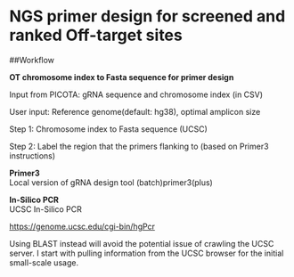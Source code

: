 # NGS primer design for screened and ranked Off-target sites

##Workflow

**OT chromosome index to Fasta sequence for primer design**

Input from PICOTA: gRNA sequence and chromosome index (in CSV)

User input: Reference genome(default: hg38), optimal amplicon size

Step 1: Chromosome index to Fasta sequence (UCSC) 

Step 2: Label the region that the primers flanking to (based on Primer3 instructions)

**Primer3**  
Local version of gRNA design tool (batch)primer3(plus)

**In-Silico PCR**  
UCSC In-Silico PCR

https://genome.ucsc.edu/cgi-bin/hgPcr

Using BLAST instead will avoid the potential issue of crawling the UCSC server. 
I start with pulling information from the UCSC browser for the initial small-scale usage.
